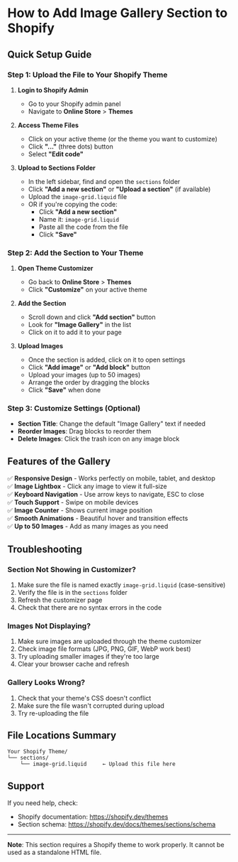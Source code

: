 # How to Add Image Gallery Section to Shopify

## Quick Setup Guide

### Step 1: Upload the File to Your Shopify Theme

1. **Login to Shopify Admin**
   - Go to your Shopify admin panel
   - Navigate to **Online Store** > **Themes**

2. **Access Theme Files**
   - Click on your active theme (or the theme you want to customize)
   - Click **"..."** (three dots) button
   - Select **"Edit code"**

3. **Upload to Sections Folder**
   - In the left sidebar, find and open the `sections` folder
   - Click **"Add a new section"** or **"Upload a section"** (if available)
   - Upload the `image-grid.liquid` file
   - OR if you're copying the code:
     - Click **"Add a new section"**
     - Name it: `image-grid.liquid`
     - Paste all the code from the file
     - Click **"Save"**

### Step 2: Add the Section to Your Theme

1. **Open Theme Customizer**
   - Go back to **Online Store** > **Themes**
   - Click **"Customize"** on your active theme

2. **Add the Section**
   - Scroll down and click **"Add section"** button
   - Look for **"Image Gallery"** in the list
   - Click on it to add it to your page

3. **Upload Images**
   - Once the section is added, click on it to open settings
   - Click **"Add image"** or **"Add block"** button
   - Upload your images (up to 50 images)
   - Arrange the order by dragging the blocks
   - Click **"Save"** when done

### Step 3: Customize Settings (Optional)

- **Section Title**: Change the default "Image Gallery" text if needed
- **Reorder Images**: Drag blocks to reorder them
- **Delete Images**: Click the trash icon on any image block

## Features of the Gallery

✅ **Responsive Design** - Works perfectly on mobile, tablet, and desktop  
✅ **Image Lightbox** - Click any image to view it full-size  
✅ **Keyboard Navigation** - Use arrow keys to navigate, ESC to close  
✅ **Touch Support** - Swipe on mobile devices  
✅ **Image Counter** - Shows current image position  
✅ **Smooth Animations** - Beautiful hover and transition effects  
✅ **Up to 50 Images** - Add as many images as you need  

## Troubleshooting

### Section Not Showing in Customizer?

1. Make sure the file is named exactly `image-grid.liquid` (case-sensitive)
2. Verify the file is in the `sections` folder
3. Refresh the customizer page
4. Check that there are no syntax errors in the code

### Images Not Displaying?

1. Make sure images are uploaded through the theme customizer
2. Check image file formats (JPG, PNG, GIF, WebP work best)
3. Try uploading smaller images if they're too large
4. Clear your browser cache and refresh

### Gallery Looks Wrong?

1. Check that your theme's CSS doesn't conflict
2. Make sure the file wasn't corrupted during upload
3. Try re-uploading the file

## File Locations Summary

```
Your Shopify Theme/
└── sections/
    └── image-grid.liquid     ← Upload this file here
```

## Support

If you need help, check:
- Shopify documentation: https://shopify.dev/themes
- Section schema: https://shopify.dev/docs/themes/sections/schema

---

**Note**: This section requires a Shopify theme to work properly. It cannot be used as a standalone HTML file.
